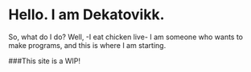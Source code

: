 # Hello. I am Dekatovikk.

So, what do I do? Well, -I eat chicken live- I am someone who wants to make programs, and this is where I am starting.

###This site is a WIP!
